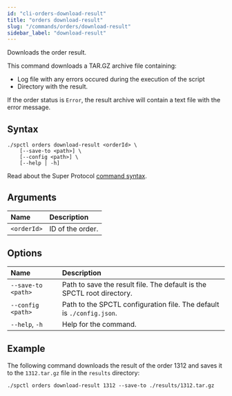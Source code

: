 ```yaml
---
id: "cli-orders-download-result"
title: "orders download-result"
slug: "/commands/orders/download-result"
sidebar_label: "download-result"
---
```


Downloads the order result.

This command downloads a TAR.GZ archive file containing:

- Log file with any errors occured during the execution of the script
- Directory with the result.

If the order status is `Error`, the result archive will contain a text file with the error message.

## Syntax

```
./spctl orders download-result <orderId> \
    [--save-to <path>] \
    [--config <path>] \
    [--help | -h]
```

Read about the Super Protocol [command syntax](/cli/commands#command-syntax).

## Arguments

| **Name** | **Description** |
| :- | :- |
| `<orderId>` | ID of the order. |

## Options

| **Name** | **Description** |
| :- | :- |
| `--save-to <path>` | Path to save the result file. The default is the SPCTL root directory. |
| `--config <path>` | Path to the SPCTL configuration file. The default is `./config.json`. |
| `--help`, `-h` | Help for the command. |

## Example

The following command downloads the result of the order 1312 and saves it to the `1312.tar.gz` file in the `results` directory:

```
./spctl orders download-result 1312 --save-to ./results/1312.tar.gz
```